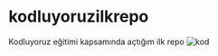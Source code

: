 # kodluyoruzilkrepo
Kodluyoruz eğitimi kapsamında açtığım ilk repo
![kod](https://github.com/Furkan3ce/kodluyoruzilkrepo/assets/145447128/def6107c-186b-4f11-91e6-59d60df632e9)
